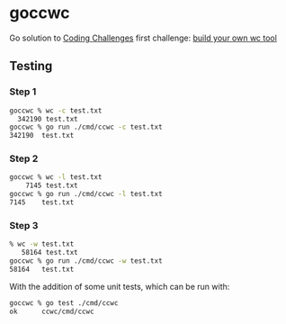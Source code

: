 # goccwc
Go solution to [Coding Challenges](https://codingchallenges.fyi/challenges/intro) first challenge: [build your own wc tool](https://codingchallenges.fyi/challenges/challenge-wc)

## Testing

### Step 1

```bash
goccwc % wc -c test.txt
  342190 test.txt
goccwc % go run ./cmd/ccwc -c test.txt
342190  test.txt
```

### Step 2

```bash
goccwc % wc -l test.txt
    7145 test.txt
goccwc % go run ./cmd/ccwc -l test.txt
7145    test.txt
```

### Step 3

```bash
% wc -w test.txt
   58164 test.txt
goccwc % go run ./cmd/ccwc -w test.txt
58164   test.txt
```

With the addition of some unit tests, which can be run with:
```bash
goccwc % go test ./cmd/ccwc
ok      ccwc/cmd/ccwc
```